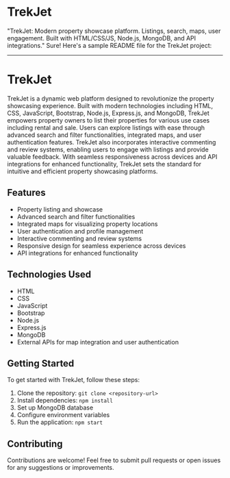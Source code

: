 # TrekJet
"TrekJet: Modern property showcase platform. Listings, search, maps, user engagement. Built with HTML/CSS/JS, Node.js, MongoDB, and API integrations."
Sure! Here's a sample README file for the TrekJet project:

---

# TrekJet

TrekJet is a dynamic web platform designed to revolutionize the property showcasing experience. Built with modern technologies including HTML, CSS, JavaScript, Bootstrap, Node.js, Express.js, and MongoDB, TrekJet empowers property owners to list their properties for various use cases including rental and sale. Users can explore listings with ease through advanced search and filter functionalities, integrated maps, and user authentication features. TrekJet also incorporates interactive commenting and review systems, enabling users to engage with listings and provide valuable feedback. With seamless responsiveness across devices and API integrations for enhanced functionality, TrekJet sets the standard for intuitive and efficient property showcasing platforms.

## Features

- Property listing and showcase
- Advanced search and filter functionalities
- Integrated maps for visualizing property locations
- User authentication and profile management
- Interactive commenting and review systems
- Responsive design for seamless experience across devices
- API integrations for enhanced functionality

## Technologies Used

- HTML
- CSS
- JavaScript
- Bootstrap
- Node.js
- Express.js
- MongoDB
- External APIs for map integration and user authentication

## Getting Started

To get started with TrekJet, follow these steps:

1. Clone the repository: `git clone <repository-url>`
2. Install dependencies: `npm install`
3. Set up MongoDB database
4. Configure environment variables
5. Run the application: `npm start`

## Contributing

Contributions are welcome! Feel free to submit pull requests or open issues for any suggestions or improvements.

